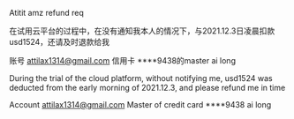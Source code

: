Atitit amz refund req

在试用云平台的过程中，在没有通知我本人的情况下，与2021.12.3日凌晨扣款usd1524，还请及时退款给我

账号  attilax1314@gmail.com
信用卡  ****9438的master  ai long


During the trial of the cloud platform, without notifying me, usd1524 was deducted from the early morning of 2021.12.3, and please refund me in time

Account attilax1314@gmail.com
Master of credit card ****9438 ai long
